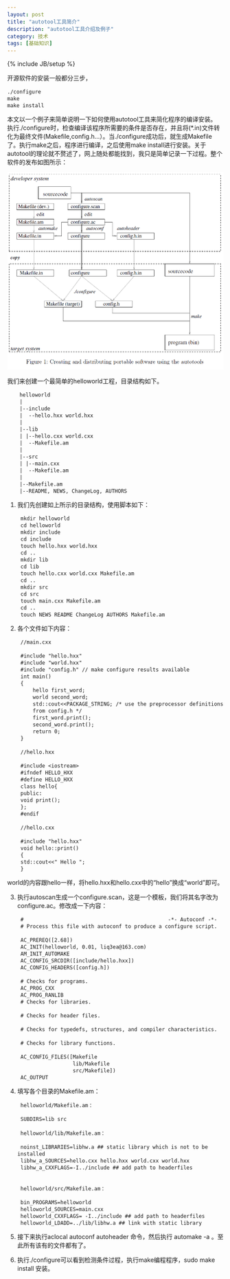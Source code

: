 ```yaml
---
layout: post
title: "autotool工具简介"
description: "autotool工具介绍及例子"
category: 技术
tags: [基础知识]
---
```

{% include JB/setup %}

开源软件的安装一般都分三步，

	./configure
	make
	make install

本文以一个例子来简单说明一下如何使用autotool工具来简化程序的编译安装。
执行./configure时，检查编译该程序所需要的条件是否存在，并且将(*.in)文件转化为最终文件(Makefile,config.h...）。当./configure成功后，就生成Makefile了。执行make之后，程序进行编译，之后使用make install进行安装。关于autotool的理论就不赘述了，网上随处都能找到，我只是简单记录一下过程。整个软件的发布如图所示：

![](/assets/img/autotool/1.png)

我们来创建一个最简单的helloworld工程，目录结构如下。

		helloworld
		|
		|--include
		|  --hello.hxx world.hxx
		|
		|--lib
		| |--hello.cxx world.cxx
		|  --Makefile.am
		|
		|--src
		| |--main.cxx
		|  --Makefile.am
		|
		|--Makefile.am
		|--README, NEWS, ChangeLog, AUTHORS

1. 我们先创建如上所示的目录结构，使用脚本如下：

		mkdir helloworld
		cd helloworld
		mkdir include
		cd include
		touch hello.hxx world.hxx 
		cd ..
		mkdir lib
		cd lib
		touch hello.cxx world.cxx Makefile.am
		cd ..
		mkdir src
		cd src
		touch main.cxx Makefile.am
		cd ..
		touch NEWS README ChangeLog AUTHORS Makefile.am

2. 各个文件如下内容：
	

		//main.cxx
		
		#include "hello.hxx"
		#include "world.hxx"
		#include "config.h" // make configure results available
		int main()
		{
			hello first_word;
			world second_word;
			std::cout<<PACKAGE_STRING; /* use the preprocessor definitions
			from config.h */
			first_word.print();
			second_word.print();
			return 0;
		}
	
		//hello.hxx
	
		#include <iostream>
		#ifndef HELLO_HXX
		#define HELLO_HXX
		class hello{
		public:
		void print();
		};
		#endif

		//hello.cxx

		#include "hello.hxx"
		void hello::print()
		{
		std::cout<<" Hello ";
		}

world的内容跟hello一样，将hello.hxx和hello.cxx中的“hello”换成“world”即可。

3. 执行autoscan生成一个configure.scan，这是一个模板，我们将其名字改为configure.ac。修改成一下内容：

		#                                               -*- Autoconf -*-
		# Process this file with autoconf to produce a configure script.
		
		AC_PREREQ([2.68])
		AC_INIT(helloworld, 0.01, liq3ea@163.com)
		AM_INIT_AUTOMAKE
		AC_CONFIG_SRCDIR([include/hello.hxx])
		AC_CONFIG_HEADERS([config.h])
		
		# Checks for programs.
		AC_PROG_CXX
		AC_PROG_RANLIB
		# Checks for libraries.
		
		# Checks for header files.
		
		# Checks for typedefs, structures, and compiler characteristics.
		
		# Checks for library functions.
		
		AC_CONFIG_FILES([Makefile
		                 lib/Makefile
		                 src/Makefile])
		AC_OUTPUT

4. 填写各个目录的Makefile.am：

		helloworld/Makefile.am：
		
		SUBDIRS=lib src
	
		helloworld/lib/Makefile.am：
	
		noinst_LIBRARIES=libhw.a ## static library which is not to be installed
		libhw_a_SOURCES=hello.cxx hello.hxx world.cxx world.hxx
		libhw_a_CXXFLAGS=-I../include ## add path to headerfiles


		helloworld/src/Makefile.am：

		bin_PROGRAMS=helloworld
		helloworld_SOURCES=main.cxx
		helloworld_CXXFLAGS= -I../include ## add path to headerfiles
		helloworld_LDADD=../lib/libhw.a ## link with static library

5. 接下来执行aclocal autoconf autoheader 命令，然后执行 automake -a 。至此所有该有的文件都有了。

6. 执行./configure可以看到检测条件过程，执行make编程程序，sudo make install 安装。